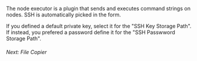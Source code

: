 <!--
#/ title: Node executor
-->
<p>The node executor is a plugin that sends and executes command strings on nodes.
SSH is automatically picked in the form.
</p>
<p>
If you defined a default private key, select it for the "SSH Key Storage Path".
If instead, you prefered a password define it for the "SSH Passwword Storage Path".
</p>

<h6>Next: File Copier</h6>